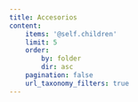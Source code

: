 ```yaml
---
title: Accesorios
content:
    items: '@self.children'
    limit: 5
    order:
        by: folder
        dir: asc
    pagination: false
    url_taxonomy_filters: true
---
```


